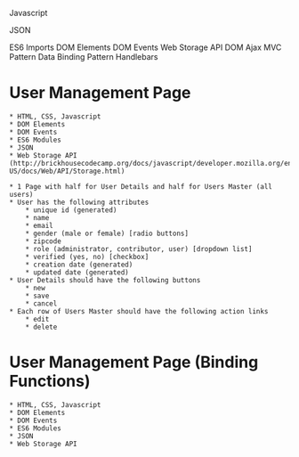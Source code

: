 


Javascript

JSON


ES6 Imports
DOM Elements
DOM Events
Web Storage API
DOM Ajax
MVC Pattern
Data Binding Pattern
Handlebars

# User Management Page

	* HTML, CSS, Javascript
	* DOM Elements
	* DOM Events
	* ES6 Modules
	* JSON
	* Web Storage API (http://brickhousecodecamp.org/docs/javascript/developer.mozilla.org/en-US/docs/Web/API/Storage.html)

	* 1 Page with half for User Details and half for Users Master (all users)
	* User has the following attributes
		* unique id (generated)
		* name
		* email
		* gender (male or female) [radio buttons]
		* zipcode
		* role (administrator, contributor, user) [dropdown list]
		* verified (yes, no) [checkbox]
		* creation date (generated)
		* updated date (generated)
	* User Details should have the following buttons
		* new
		* save
		* cancel
	* Each row of Users Master should have the following action links
		* edit
		* delete


# User Management Page (Binding Functions)

	* HTML, CSS, Javascript
	* DOM Elements
	* DOM Events
	* ES6 Modules
	* JSON
	* Web Storage API
